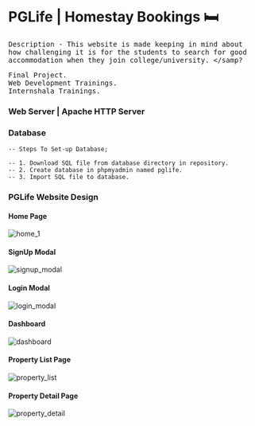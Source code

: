 # PGLife | Homestay Bookings 🛏️
<samp> Description - 
This website is made keeping in mind about how challenging it is for the students
to search for good accommodation when they join college/university.
</samp?

<samp> Final Project.  
Web Development Trainings.  
Internshala Trainings. </samp>

### Web Server |  Apache HTTP Server

### Database
    -- Steps To Set-up Database;
    
    -- 1. Download SQL file from database directory in repository.
    -- 2. Create database in phpmyadmin named pglife.
    -- 3. Import SQL file to database.

### PGLife Website Design

#### Home Page
![home_1](https://user-images.githubusercontent.com/90834791/193409555-d8bbb5b9-904d-49a4-b814-6c5fb1843c67.png)

#### SignUp Modal  
![signup_modal](https://user-images.githubusercontent.com/90834791/193409720-5c770d3e-f364-4123-ba8e-cff551844b94.png)

#### Login Modal   
![login_modal](https://user-images.githubusercontent.com/90834791/193409729-431b8d04-728f-4b12-b0d9-7e220d1361bc.png)

#### Dashboard   
![dashboard](https://user-images.githubusercontent.com/90834791/193409744-8ca78b8f-33bc-487b-8d45-78815bed65b0.png)

#### Property List Page  
![property_list](https://user-images.githubusercontent.com/90834791/193409756-4752887d-4fe5-4e2f-8d46-657ccf25b3d6.png)

#### Property Detail Page
![property_detail](https://user-images.githubusercontent.com/90834791/193409761-62d0a5e5-8ece-4cf9-90fc-39232002e548.png)

